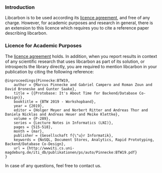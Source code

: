 ### Introduction

Libcarbon is to be used according its [licence agreement](LICENSE), and free of any charge. However, for academic purposes and research in general, there is an extension to this licence which requires you to cite a reference paper describing libcarbon.

### Licence for Academic Purposes
The [licence agreement](LICENSE) holds. In addition, when you report results in context of any scientific research that uses libcarbon as part of its solution, or introspects the library directly, you are required to mention libcarbon in your publication by citing the following reference:  
```
@inproceedings{Pinnecke:BTW19,
    author = {Marcus Pinnecke and Gabriel Campero and Roman Zoun and David Broneske and Gunter Saake},
    title = {{Protobase: It's About Time for Backend/Database Co-Design}},
    booktitle = {BTW 2019 - Workshopband},
    year = {2019},
    editor = {Holger Meyer and Norbert Ritter and Andreas Thor and Daniela Nicklas and Andreas Heuer and Meike Klettke},
    volume = {P-289},
    series = {Lecture Notes in Informatics (LNI)},
    pages = {515-518},
    month = {mar},
    publisher = {Gesellschaft f{\"u}r Informatik},
    keywords = {NoSQL, Document Stores, Analytics, Rapid Prototyping, Backend/Database Co-Design},
    url = {http://wwwiti.cs.uni-magdeburg.de/iti_db/publikationen/ps/auto/Pinnecke:BTW19.pdf}
}
```

In case of any questions, feel free to contact us.